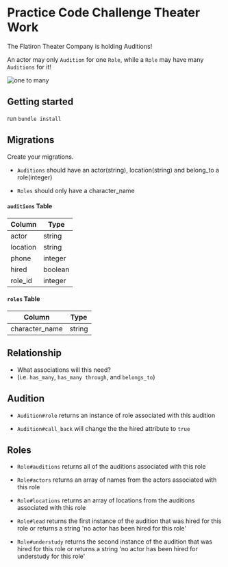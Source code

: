 # Practice Code Challenge Theater Work 

The Flatiron Theater Company is holding Auditions!

An actor may only `Audition` for one `Role`, while a `Role` may have many `Auditions` for it! 

![one to many](https://curriculum-content.s3.amazonaws.com/phase-3/active-record-theater-work/one_to_many.png)

## Getting started 

run `bundle install`

## Migrations 

Create your migrations. 

- `Auditions` should have an actor(string), location(string) and belong_to a role(integer)

- `Roles` should only have a character_name

#### `auditions` Table

| Column | Type |
| --- | --- |
| actor | string |
| location | string |
| phone | integer |
| hired | boolean |
| role_id | integer |

#### `roles` Table

| Column | Type |
| --- | --- |
| character_name | string |
  
## Relationship

- What associations will this need?
- (i.e. `has_many`, `has_many through`, and `belongs_to`)

## Audition

- `Audition#role` returns an instance of role associated with this audition

- `Audition#call_back` will change the the hired attribute to `true`

## Roles

- `Role#auditions` returns all of the auditions associated with this role 

- `Role#actors` returns an array of names from the actors associated with this role

- `Role#locations` returns an array of locations from the auditions associated with this role

- `Role#lead` returns the first instance of the audition that was hired for this role or returns a string 'no actor has been hired for this role'

- `Role#understudy` returns the second instance of the audition that was hired for this role or returns a string 'no actor has been hired for understudy for this role'


